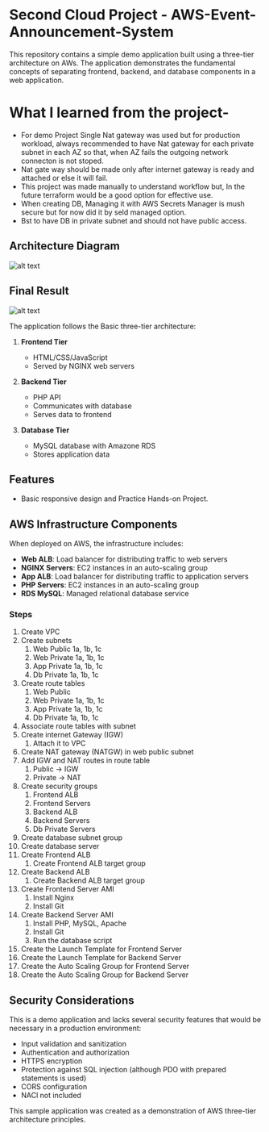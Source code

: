 # Second Cloud Project - AWS-Event-Announcement-System

This repository contains a simple demo application built using a three-tier architecture on AWs. The application demonstrates the fundamental concepts of separating frontend, backend, and database components in a web application.

# What I learned from the project-

- For demo Project Single Nat gateway was used but for production workload, always recommended to have Nat gateway for each private subnet in each AZ so that, when AZ fails the outgoing network connecton is not stoped.
- Nat gate way should be made only after internet gateway is ready and attached or else it will fail.
- This project was made manually to understand workflow but, In the future terraform would be a good option for effective use.
- When creating DB, Managing it with AWS Secrets Manager is mush secure but for now did it by seld managed option.
- Bst to have DB in private subnet and should not have public access. 

## Architecture Diagram

![alt text](Aws-3-Tier-Architecture.jpg)

## Final Result

![alt text](Final-Result.png)

The application follows the Basic three-tier architecture:

1. **Frontend Tier**
   - HTML/CSS/JavaScript
   - Served by NGINX web servers

2. **Backend Tier**
   - PHP API
   - Communicates with database
   - Serves data to frontend

3. **Database Tier**
   - MySQL database with Amazone RDS
   - Stores application data

## Features

- Basic responsive design and Practice Hands-on Project.

## AWS Infrastructure Components

When deployed on AWS, the infrastructure includes:

- **Web ALB**: Load balancer for distributing traffic to web servers
- **NGINX Servers**: EC2 instances in an auto-scaling group
- **App ALB**: Load balancer for distributing traffic to application servers
- **PHP Servers**: EC2 instances in an auto-scaling group
- **RDS MySQL**: Managed relational database service

### Steps

1. Create VPC
2. Create subnets
    1. Web Public 1a, 1b, 1c
    2. Web Private 1a, 1b, 1c
    3. App Private 1a, 1b, 1c
    4. Db Private 1a, 1b, 1c
3. Create route tables
    1. Web Public
    2. Web Private 1a, 1b, 1c
    3. App Private 1a, 1b, 1c
    4. Db Private 1a, 1b, 1c
4. Associate route tables with subnet
5. Create internet Gateway (IGW)
    1. Attach it to VPC
6. Create NAT gateway (NATGW) in web public subnet
7. Add IGW and NAT routes in route table
    1. Public -> IGW
    2. Private -> NAT
8. Create security groups
    1. Frontend ALB
    2. Frontend Servers
    3. Backend ALB
    4. Backend Servers
    5. Db Private Servers
9. Create database subnet group
10. Create database server
11. Create Frontend ALB
    1. Create Frontend ALB target group 
12. Create Backend ALB
    1. Create Backend ALB target group
13. Create Frontend Server AMI
    1. Install Nginx
    2. Install Git
14. Create Backend Server AMI
    1. Install PHP, MySQL, Apache
    2. Install Git
    3. Run the database script
15. Create the Launch Template for Frontend Server
16. Create the Launch Template for Backend Server
17. Create the Auto Scaling Group for Frontend Server
18. Create the Auto Scaling Group for Backend Server

## Security Considerations

This is a demo application and lacks several security features that would be necessary in a production environment:

- Input validation and sanitization
- Authentication and authorization
- HTTPS encryption
- Protection against SQL injection (although PDO with prepared statements is used)
- CORS configuration
- NACl not included

This sample application was created as a demonstration of AWS three-tier architecture principles.
